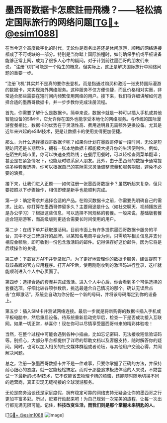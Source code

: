 # 墨西哥数据卡怎麽註冊飛機？——轻松搞定国际旅行的网络问题[[TG💪+ @esim1088](https://t.me/s/esim1088)]

在当今这个高度数字化的时代，无论你是商务出差还是休闲旅游，顺畅的网络连接都成了不可或缺的一部分。特别是当你踏上国际旅程时，如何确保手机或平板设备能够正常上网，成为了很多人心中的疑问。对于计划前往墨西哥的朋友们来说，“注册飞机”可能是一个陌生的概念，但实际上，这正是解决国际旅行中网络问题的重要一步。

“注册飞机”其实并不是真的要你去登机，而是指通过购买和激活一张支持国际漫游的数据卡，来实现海外网络服务。这种服务不仅方便快捷，而且价格相对实惠，非常适合那些需要在短时间内频繁使用网络的用户。接下来，我们将详细讲解如何选择合适的墨西哥数据卡，并一步步教你完成注册流程。

首先，你需要了解什么是数据卡。简单来说，数据卡就是一种可以插入手机或其他智能设备的SIM卡，它允许你在国外也能享受本地化的网络服务。与传统的国际漫游套餐相比，数据卡的优势在于灵活性高、费用透明且无需额外更换设备。尤其是近年来兴起的eSIM技术，更是让数据卡的使用变得更加便捷。

那么，为什么选择墨西哥数据卡呢？如果你计划在墨西哥停留一段时间，无论是短期访问还是长期居住，拥有一张本地数据卡都能极大提升你的生活便利性。例如，在陌生的城市里，你可以快速查找路线；在餐厅用餐时，可以轻松查阅菜单翻译；甚至是在紧急情况下，也能及时联系家人朋友。此外，由于墨西哥的数据卡通常提供多种套餐选择，你可以根据自己的实际需求灵活调整流量和服务期限，避免不必要的浪费。

接下来，让我们进入正题——如何注册一张墨西哥数据卡？虽然听起来复杂，但只要按照以下步骤操作，相信即使是新手也能顺利完成。

第一步：确定需求并选择合适的产品。在购买数据卡之前，你需要先明确自己的需求。比如，你打算在墨西哥停留多久？主要用途是什么（如社交聊天、视频播放还是办公学习）？根据这些信息，可以选择不同规格的套餐。一般来说，基础版套餐适合短期游客，而高级版则更适合需要长时间使用的用户。

第二步：在线下单并获取激活码。目前市面上有许多提供墨西哥数据卡服务的平台，其中不乏口碑良好的品牌。以某知名电商平台为例，只需填写相关信息并支付相应金额后，即可收到一份包含激活码的邮件。记得保存好这份邮件，因为它将是后续操作的关键。

第三步：下载官方APP并登录账户。为了更好地管理你的数据卡服务，建议提前下载该品牌的官方应用程序。打开APP后，使用刚刚收到的激活码进行登录，这样就能顺利进入个人中心页面了。

第四步：选择合适的套餐并完成激活。进入个人中心后，你会看到多个可供选择的套餐选项。仔细比较各项参数后，挑选最适合自己情况的那个。确认无误后点击“立即激活”，系统会自动为你分配一个新的号码，并将该号码绑定到你的设备上。

第五步：插入SIM卡并测试网络连接。最后一步就是将新购得的数据卡插入手机或平板电脑中，然后重启设备。待系统重新启动完毕后，检查一下是否成功接入互联网。如果一切正常，恭喜你！现在你可以尽情享受墨西哥带来的精彩体验啦！

当然，在整个过程中可能会遇到各种小插曲，比如忘记密码、无法接收短信验证码等。别担心，大部分平台都提供了详尽的帮助文档以及客服支持，随时解答你的疑问。同时，也可以加入相关的社交媒体群组或者论坛，与其他用户交流心得，共同解决问题。

总之，注册一张墨西哥数据卡并不是一件难事，只要你掌握了正确的方法，并保持耐心细心的态度，就一定能轻松搞定。而对于那些追求极致体验的人来说，不妨尝试一下最新的eSIM技术，它不仅能省去物理卡槽的烦恼，还能随时随地切换不同的运营商，真正实现无缝衔接的全球漫游服务。

无论是商务洽谈还是家庭度假，拥有稳定可靠的网络支持无疑会让你的墨西哥之行更加丰富多彩。所以，赶紧行动起来吧！为自己规划一次完美的旅程，让每一次出行都充满无限可能。记住，**科技改变生活，而我们则是那个掌握未来钥匙的人**。

[[TG💪+ @esim1088](https://t.me/s/esim1088) ![Image](https://i.postimg.cc/4NQfJmqS/Snipaste-2025-05-13-00-14-12.png)]